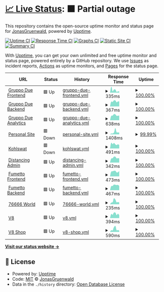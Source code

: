 # [📈 Live Status](https://uptime.jonasg.me): <!--live status--> **🟧 Partial outage**

This repository contains the open-source uptime monitor and status page for [JonasGruenwald](jonasg.me), powered by [Upptime](https://github.com/upptime/upptime).

[![Uptime CI](https://github.com/JonasGruenwald/uptime-monitor/workflows/Uptime%20CI/badge.svg)](https://github.com/JonasGruenwald/uptime-monitor/actions?query=workflow%3A%22Uptime+CI%22)
[![Response Time CI](https://github.com/JonasGruenwald/uptime-monitor/workflows/Response%20Time%20CI/badge.svg)](https://github.com/JonasGruenwald/uptime-monitor/actions?query=workflow%3A%22Response+Time+CI%22)
[![Graphs CI](https://github.com/JonasGruenwald/uptime-monitor/workflows/Graphs%20CI/badge.svg)](https://github.com/JonasGruenwald/uptime-monitor/actions?query=workflow%3A%22Graphs+CI%22)
[![Static Site CI](https://github.com/JonasGruenwald/uptime-monitor/workflows/Static%20Site%20CI/badge.svg)](https://github.com/JonasGruenwald/uptime-monitor/actions?query=workflow%3A%22Static+Site+CI%22)
[![Summary CI](https://github.com/JonasGruenwald/uptime-monitor/workflows/Summary%20CI/badge.svg)](https://github.com/JonasGruenwald/uptime-monitor/actions?query=workflow%3A%22Summary+CI%22)

With [Upptime](https://upptime.js.org), you can get your own unlimited and free uptime monitor and status page, powered entirely by a GitHub repository. We use [Issues](https://github.com/JonasGruenwald/uptime-monitor/issues) as incident reports, [Actions](https://github.com/JonasGruenwald/uptime-monitor/actions) as uptime monitors, and [Pages](https://uptime.jonasg.me) for the status page.

<!--start: status pages-->
<!-- This summary is generated by Upptime (https://github.com/upptime/upptime) -->
<!-- Do not edit this manually, your changes will be overwritten -->
<!-- prettier-ignore -->
| URL | Status | History | Response Time | Uptime |
| --- | ------ | ------- | ------------- | ------ |
| <img alt="" src="https://favicons.githubusercontent.com/gruppo-due.com" height="13"> [Gruppo Due Frontend](https://gruppo-due.com/) | 🟩 Up | [gruppo-due-frontend.yml](https://github.com/JonasGruenwald/uptime-monitor/commits/HEAD/history/gruppo-due-frontend.yml) | <details><summary><img alt="Response time graph" src="./graphs/gruppo-due-frontend/response-time-week.png" height="20"> 335ms</summary><br><a href="https://uptime.jonasg.me/history/gruppo-due-frontend"><img alt="Response time 299" src="https://img.shields.io/endpoint?url=https%3A%2F%2Fraw.githubusercontent.com%2FJonasGruenwald%2Fuptime-monitor%2FHEAD%2Fapi%2Fgruppo-due-frontend%2Fresponse-time.json"></a><br><a href="https://uptime.jonasg.me/history/gruppo-due-frontend"><img alt="24-hour response time 177" src="https://img.shields.io/endpoint?url=https%3A%2F%2Fraw.githubusercontent.com%2FJonasGruenwald%2Fuptime-monitor%2FHEAD%2Fapi%2Fgruppo-due-frontend%2Fresponse-time-day.json"></a><br><a href="https://uptime.jonasg.me/history/gruppo-due-frontend"><img alt="7-day response time 335" src="https://img.shields.io/endpoint?url=https%3A%2F%2Fraw.githubusercontent.com%2FJonasGruenwald%2Fuptime-monitor%2FHEAD%2Fapi%2Fgruppo-due-frontend%2Fresponse-time-week.json"></a><br><a href="https://uptime.jonasg.me/history/gruppo-due-frontend"><img alt="30-day response time 299" src="https://img.shields.io/endpoint?url=https%3A%2F%2Fraw.githubusercontent.com%2FJonasGruenwald%2Fuptime-monitor%2FHEAD%2Fapi%2Fgruppo-due-frontend%2Fresponse-time-month.json"></a><br><a href="https://uptime.jonasg.me/history/gruppo-due-frontend"><img alt="1-year response time 299" src="https://img.shields.io/endpoint?url=https%3A%2F%2Fraw.githubusercontent.com%2FJonasGruenwald%2Fuptime-monitor%2FHEAD%2Fapi%2Fgruppo-due-frontend%2Fresponse-time-year.json"></a></details> | <details><summary><a href="https://uptime.jonasg.me/history/gruppo-due-frontend">100.00%</a></summary><a href="https://uptime.jonasg.me/history/gruppo-due-frontend"><img alt="All-time uptime 100.00%" src="https://img.shields.io/endpoint?url=https%3A%2F%2Fraw.githubusercontent.com%2FJonasGruenwald%2Fuptime-monitor%2FHEAD%2Fapi%2Fgruppo-due-frontend%2Fuptime.json"></a><br><a href="https://uptime.jonasg.me/history/gruppo-due-frontend"><img alt="24-hour uptime 100.00%" src="https://img.shields.io/endpoint?url=https%3A%2F%2Fraw.githubusercontent.com%2FJonasGruenwald%2Fuptime-monitor%2FHEAD%2Fapi%2Fgruppo-due-frontend%2Fuptime-day.json"></a><br><a href="https://uptime.jonasg.me/history/gruppo-due-frontend"><img alt="7-day uptime 100.00%" src="https://img.shields.io/endpoint?url=https%3A%2F%2Fraw.githubusercontent.com%2FJonasGruenwald%2Fuptime-monitor%2FHEAD%2Fapi%2Fgruppo-due-frontend%2Fuptime-week.json"></a><br><a href="https://uptime.jonasg.me/history/gruppo-due-frontend"><img alt="30-day uptime 100.00%" src="https://img.shields.io/endpoint?url=https%3A%2F%2Fraw.githubusercontent.com%2FJonasGruenwald%2Fuptime-monitor%2FHEAD%2Fapi%2Fgruppo-due-frontend%2Fuptime-month.json"></a><br><a href="https://uptime.jonasg.me/history/gruppo-due-frontend"><img alt="1-year uptime 100.00%" src="https://img.shields.io/endpoint?url=https%3A%2F%2Fraw.githubusercontent.com%2FJonasGruenwald%2Fuptime-monitor%2FHEAD%2Fapi%2Fgruppo-due-frontend%2Fuptime-year.json"></a></details>
| <img alt="" src="https://favicons.githubusercontent.com/flouz.mgmt.gruppo-due.com" height="13"> [Gruppo Due Backend](https://flouz.mgmt.gruppo-due.com/) | 🟩 Up | [gruppo-due-backend.yml](https://github.com/JonasGruenwald/uptime-monitor/commits/HEAD/history/gruppo-due-backend.yml) | <details><summary><img alt="Response time graph" src="./graphs/gruppo-due-backend/response-time-week.png" height="20"> 367ms</summary><br><a href="https://uptime.jonasg.me/history/gruppo-due-backend"><img alt="Response time 379" src="https://img.shields.io/endpoint?url=https%3A%2F%2Fraw.githubusercontent.com%2FJonasGruenwald%2Fuptime-monitor%2FHEAD%2Fapi%2Fgruppo-due-backend%2Fresponse-time.json"></a><br><a href="https://uptime.jonasg.me/history/gruppo-due-backend"><img alt="24-hour response time 364" src="https://img.shields.io/endpoint?url=https%3A%2F%2Fraw.githubusercontent.com%2FJonasGruenwald%2Fuptime-monitor%2FHEAD%2Fapi%2Fgruppo-due-backend%2Fresponse-time-day.json"></a><br><a href="https://uptime.jonasg.me/history/gruppo-due-backend"><img alt="7-day response time 367" src="https://img.shields.io/endpoint?url=https%3A%2F%2Fraw.githubusercontent.com%2FJonasGruenwald%2Fuptime-monitor%2FHEAD%2Fapi%2Fgruppo-due-backend%2Fresponse-time-week.json"></a><br><a href="https://uptime.jonasg.me/history/gruppo-due-backend"><img alt="30-day response time 379" src="https://img.shields.io/endpoint?url=https%3A%2F%2Fraw.githubusercontent.com%2FJonasGruenwald%2Fuptime-monitor%2FHEAD%2Fapi%2Fgruppo-due-backend%2Fresponse-time-month.json"></a><br><a href="https://uptime.jonasg.me/history/gruppo-due-backend"><img alt="1-year response time 379" src="https://img.shields.io/endpoint?url=https%3A%2F%2Fraw.githubusercontent.com%2FJonasGruenwald%2Fuptime-monitor%2FHEAD%2Fapi%2Fgruppo-due-backend%2Fresponse-time-year.json"></a></details> | <details><summary><a href="https://uptime.jonasg.me/history/gruppo-due-backend">100.00%</a></summary><a href="https://uptime.jonasg.me/history/gruppo-due-backend"><img alt="All-time uptime 100.00%" src="https://img.shields.io/endpoint?url=https%3A%2F%2Fraw.githubusercontent.com%2FJonasGruenwald%2Fuptime-monitor%2FHEAD%2Fapi%2Fgruppo-due-backend%2Fuptime.json"></a><br><a href="https://uptime.jonasg.me/history/gruppo-due-backend"><img alt="24-hour uptime 100.00%" src="https://img.shields.io/endpoint?url=https%3A%2F%2Fraw.githubusercontent.com%2FJonasGruenwald%2Fuptime-monitor%2FHEAD%2Fapi%2Fgruppo-due-backend%2Fuptime-day.json"></a><br><a href="https://uptime.jonasg.me/history/gruppo-due-backend"><img alt="7-day uptime 100.00%" src="https://img.shields.io/endpoint?url=https%3A%2F%2Fraw.githubusercontent.com%2FJonasGruenwald%2Fuptime-monitor%2FHEAD%2Fapi%2Fgruppo-due-backend%2Fuptime-week.json"></a><br><a href="https://uptime.jonasg.me/history/gruppo-due-backend"><img alt="30-day uptime 100.00%" src="https://img.shields.io/endpoint?url=https%3A%2F%2Fraw.githubusercontent.com%2FJonasGruenwald%2Fuptime-monitor%2FHEAD%2Fapi%2Fgruppo-due-backend%2Fuptime-month.json"></a><br><a href="https://uptime.jonasg.me/history/gruppo-due-backend"><img alt="1-year uptime 100.00%" src="https://img.shields.io/endpoint?url=https%3A%2F%2Fraw.githubusercontent.com%2FJonasGruenwald%2Fuptime-monitor%2FHEAD%2Fapi%2Fgruppo-due-backend%2Fuptime-year.json"></a></details>
| <img alt="" src="https://favicons.githubusercontent.com/analytics.mgmt.gruppo-due.com" height="13"> [Gruppo Due Analytics](https://analytics.mgmt.gruppo-due.com/) | 🟩 Up | [gruppo-due-analytics.yml](https://github.com/JonasGruenwald/uptime-monitor/commits/HEAD/history/gruppo-due-analytics.yml) | <details><summary><img alt="Response time graph" src="./graphs/gruppo-due-analytics/response-time-week.png" height="20"> 638ms</summary><br><a href="https://uptime.jonasg.me/history/gruppo-due-analytics"><img alt="Response time 671" src="https://img.shields.io/endpoint?url=https%3A%2F%2Fraw.githubusercontent.com%2FJonasGruenwald%2Fuptime-monitor%2FHEAD%2Fapi%2Fgruppo-due-analytics%2Fresponse-time.json"></a><br><a href="https://uptime.jonasg.me/history/gruppo-due-analytics"><img alt="24-hour response time 603" src="https://img.shields.io/endpoint?url=https%3A%2F%2Fraw.githubusercontent.com%2FJonasGruenwald%2Fuptime-monitor%2FHEAD%2Fapi%2Fgruppo-due-analytics%2Fresponse-time-day.json"></a><br><a href="https://uptime.jonasg.me/history/gruppo-due-analytics"><img alt="7-day response time 638" src="https://img.shields.io/endpoint?url=https%3A%2F%2Fraw.githubusercontent.com%2FJonasGruenwald%2Fuptime-monitor%2FHEAD%2Fapi%2Fgruppo-due-analytics%2Fresponse-time-week.json"></a><br><a href="https://uptime.jonasg.me/history/gruppo-due-analytics"><img alt="30-day response time 671" src="https://img.shields.io/endpoint?url=https%3A%2F%2Fraw.githubusercontent.com%2FJonasGruenwald%2Fuptime-monitor%2FHEAD%2Fapi%2Fgruppo-due-analytics%2Fresponse-time-month.json"></a><br><a href="https://uptime.jonasg.me/history/gruppo-due-analytics"><img alt="1-year response time 671" src="https://img.shields.io/endpoint?url=https%3A%2F%2Fraw.githubusercontent.com%2FJonasGruenwald%2Fuptime-monitor%2FHEAD%2Fapi%2Fgruppo-due-analytics%2Fresponse-time-year.json"></a></details> | <details><summary><a href="https://uptime.jonasg.me/history/gruppo-due-analytics">100.00%</a></summary><a href="https://uptime.jonasg.me/history/gruppo-due-analytics"><img alt="All-time uptime 100.00%" src="https://img.shields.io/endpoint?url=https%3A%2F%2Fraw.githubusercontent.com%2FJonasGruenwald%2Fuptime-monitor%2FHEAD%2Fapi%2Fgruppo-due-analytics%2Fuptime.json"></a><br><a href="https://uptime.jonasg.me/history/gruppo-due-analytics"><img alt="24-hour uptime 100.00%" src="https://img.shields.io/endpoint?url=https%3A%2F%2Fraw.githubusercontent.com%2FJonasGruenwald%2Fuptime-monitor%2FHEAD%2Fapi%2Fgruppo-due-analytics%2Fuptime-day.json"></a><br><a href="https://uptime.jonasg.me/history/gruppo-due-analytics"><img alt="7-day uptime 100.00%" src="https://img.shields.io/endpoint?url=https%3A%2F%2Fraw.githubusercontent.com%2FJonasGruenwald%2Fuptime-monitor%2FHEAD%2Fapi%2Fgruppo-due-analytics%2Fuptime-week.json"></a><br><a href="https://uptime.jonasg.me/history/gruppo-due-analytics"><img alt="30-day uptime 100.00%" src="https://img.shields.io/endpoint?url=https%3A%2F%2Fraw.githubusercontent.com%2FJonasGruenwald%2Fuptime-monitor%2FHEAD%2Fapi%2Fgruppo-due-analytics%2Fuptime-month.json"></a><br><a href="https://uptime.jonasg.me/history/gruppo-due-analytics"><img alt="1-year uptime 100.00%" src="https://img.shields.io/endpoint?url=https%3A%2F%2Fraw.githubusercontent.com%2FJonasGruenwald%2Fuptime-monitor%2FHEAD%2Fapi%2Fgruppo-due-analytics%2Fuptime-year.json"></a></details>
| <img alt="" src="https://favicons.githubusercontent.com/jonasg.me" height="13"> [Personal Site](https://jonasg.me/) | 🟥 Down | [personal-site.yml](https://github.com/JonasGruenwald/uptime-monitor/commits/HEAD/history/personal-site.yml) | <details><summary><img alt="Response time graph" src="./graphs/personal-site/response-time-week.png" height="20"> 1408ms</summary><br><a href="https://uptime.jonasg.me/history/personal-site"><img alt="Response time 1120" src="https://img.shields.io/endpoint?url=https%3A%2F%2Fraw.githubusercontent.com%2FJonasGruenwald%2Fuptime-monitor%2FHEAD%2Fapi%2Fpersonal-site%2Fresponse-time.json"></a><br><a href="https://uptime.jonasg.me/history/personal-site"><img alt="24-hour response time 1137" src="https://img.shields.io/endpoint?url=https%3A%2F%2Fraw.githubusercontent.com%2FJonasGruenwald%2Fuptime-monitor%2FHEAD%2Fapi%2Fpersonal-site%2Fresponse-time-day.json"></a><br><a href="https://uptime.jonasg.me/history/personal-site"><img alt="7-day response time 1408" src="https://img.shields.io/endpoint?url=https%3A%2F%2Fraw.githubusercontent.com%2FJonasGruenwald%2Fuptime-monitor%2FHEAD%2Fapi%2Fpersonal-site%2Fresponse-time-week.json"></a><br><a href="https://uptime.jonasg.me/history/personal-site"><img alt="30-day response time 1120" src="https://img.shields.io/endpoint?url=https%3A%2F%2Fraw.githubusercontent.com%2FJonasGruenwald%2Fuptime-monitor%2FHEAD%2Fapi%2Fpersonal-site%2Fresponse-time-month.json"></a><br><a href="https://uptime.jonasg.me/history/personal-site"><img alt="1-year response time 1120" src="https://img.shields.io/endpoint?url=https%3A%2F%2Fraw.githubusercontent.com%2FJonasGruenwald%2Fuptime-monitor%2FHEAD%2Fapi%2Fpersonal-site%2Fresponse-time-year.json"></a></details> | <details><summary><a href="https://uptime.jonasg.me/history/personal-site">99.99%</a></summary><a href="https://uptime.jonasg.me/history/personal-site"><img alt="All-time uptime 99.99%" src="https://img.shields.io/endpoint?url=https%3A%2F%2Fraw.githubusercontent.com%2FJonasGruenwald%2Fuptime-monitor%2FHEAD%2Fapi%2Fpersonal-site%2Fuptime.json"></a><br><a href="https://uptime.jonasg.me/history/personal-site"><img alt="24-hour uptime 99.94%" src="https://img.shields.io/endpoint?url=https%3A%2F%2Fraw.githubusercontent.com%2FJonasGruenwald%2Fuptime-monitor%2FHEAD%2Fapi%2Fpersonal-site%2Fuptime-day.json"></a><br><a href="https://uptime.jonasg.me/history/personal-site"><img alt="7-day uptime 99.99%" src="https://img.shields.io/endpoint?url=https%3A%2F%2Fraw.githubusercontent.com%2FJonasGruenwald%2Fuptime-monitor%2FHEAD%2Fapi%2Fpersonal-site%2Fuptime-week.json"></a><br><a href="https://uptime.jonasg.me/history/personal-site"><img alt="30-day uptime 99.99%" src="https://img.shields.io/endpoint?url=https%3A%2F%2Fraw.githubusercontent.com%2FJonasGruenwald%2Fuptime-monitor%2FHEAD%2Fapi%2Fpersonal-site%2Fuptime-month.json"></a><br><a href="https://uptime.jonasg.me/history/personal-site"><img alt="1-year uptime 99.99%" src="https://img.shields.io/endpoint?url=https%3A%2F%2Fraw.githubusercontent.com%2FJonasGruenwald%2Fuptime-monitor%2FHEAD%2Fapi%2Fpersonal-site%2Fuptime-year.json"></a></details>
| <img alt="" src="https://favicons.githubusercontent.com/kohlswat.studio" height="13"> [Kohlswat](https://kohlswat.studio/) | 🟥 Down | [kohlswat.yml](https://github.com/JonasGruenwald/uptime-monitor/commits/HEAD/history/kohlswat.yml) | <details><summary><img alt="Response time graph" src="./graphs/kohlswat/response-time-week.png" height="20"> 491ms</summary><br><a href="https://uptime.jonasg.me/history/kohlswat"><img alt="Response time 584" src="https://img.shields.io/endpoint?url=https%3A%2F%2Fraw.githubusercontent.com%2FJonasGruenwald%2Fuptime-monitor%2FHEAD%2Fapi%2Fkohlswat%2Fresponse-time.json"></a><br><a href="https://uptime.jonasg.me/history/kohlswat"><img alt="24-hour response time 390" src="https://img.shields.io/endpoint?url=https%3A%2F%2Fraw.githubusercontent.com%2FJonasGruenwald%2Fuptime-monitor%2FHEAD%2Fapi%2Fkohlswat%2Fresponse-time-day.json"></a><br><a href="https://uptime.jonasg.me/history/kohlswat"><img alt="7-day response time 491" src="https://img.shields.io/endpoint?url=https%3A%2F%2Fraw.githubusercontent.com%2FJonasGruenwald%2Fuptime-monitor%2FHEAD%2Fapi%2Fkohlswat%2Fresponse-time-week.json"></a><br><a href="https://uptime.jonasg.me/history/kohlswat"><img alt="30-day response time 584" src="https://img.shields.io/endpoint?url=https%3A%2F%2Fraw.githubusercontent.com%2FJonasGruenwald%2Fuptime-monitor%2FHEAD%2Fapi%2Fkohlswat%2Fresponse-time-month.json"></a><br><a href="https://uptime.jonasg.me/history/kohlswat"><img alt="1-year response time 584" src="https://img.shields.io/endpoint?url=https%3A%2F%2Fraw.githubusercontent.com%2FJonasGruenwald%2Fuptime-monitor%2FHEAD%2Fapi%2Fkohlswat%2Fresponse-time-year.json"></a></details> | <details><summary><a href="https://uptime.jonasg.me/history/kohlswat">100.00%</a></summary><a href="https://uptime.jonasg.me/history/kohlswat"><img alt="All-time uptime 100.00%" src="https://img.shields.io/endpoint?url=https%3A%2F%2Fraw.githubusercontent.com%2FJonasGruenwald%2Fuptime-monitor%2FHEAD%2Fapi%2Fkohlswat%2Fuptime.json"></a><br><a href="https://uptime.jonasg.me/history/kohlswat"><img alt="24-hour uptime 99.99%" src="https://img.shields.io/endpoint?url=https%3A%2F%2Fraw.githubusercontent.com%2FJonasGruenwald%2Fuptime-monitor%2FHEAD%2Fapi%2Fkohlswat%2Fuptime-day.json"></a><br><a href="https://uptime.jonasg.me/history/kohlswat"><img alt="7-day uptime 100.00%" src="https://img.shields.io/endpoint?url=https%3A%2F%2Fraw.githubusercontent.com%2FJonasGruenwald%2Fuptime-monitor%2FHEAD%2Fapi%2Fkohlswat%2Fuptime-week.json"></a><br><a href="https://uptime.jonasg.me/history/kohlswat"><img alt="30-day uptime 100.00%" src="https://img.shields.io/endpoint?url=https%3A%2F%2Fraw.githubusercontent.com%2FJonasGruenwald%2Fuptime-monitor%2FHEAD%2Fapi%2Fkohlswat%2Fuptime-month.json"></a><br><a href="https://uptime.jonasg.me/history/kohlswat"><img alt="1-year uptime 100.00%" src="https://img.shields.io/endpoint?url=https%3A%2F%2Fraw.githubusercontent.com%2FJonasGruenwald%2Fuptime-monitor%2FHEAD%2Fapi%2Fkohlswat%2Fuptime-year.json"></a></details>
| <img alt="" src="https://favicons.githubusercontent.com/admin.distancing.space" height="13"> [Distancing Admin](https://admin.distancing.space) | 🟩 Up | [distancing-admin.yml](https://github.com/JonasGruenwald/uptime-monitor/commits/HEAD/history/distancing-admin.yml) | <details><summary><img alt="Response time graph" src="./graphs/distancing-admin/response-time-week.png" height="20"> 342ms</summary><br><a href="https://uptime.jonasg.me/history/distancing-admin"><img alt="Response time 380" src="https://img.shields.io/endpoint?url=https%3A%2F%2Fraw.githubusercontent.com%2FJonasGruenwald%2Fuptime-monitor%2FHEAD%2Fapi%2Fdistancing-admin%2Fresponse-time.json"></a><br><a href="https://uptime.jonasg.me/history/distancing-admin"><img alt="24-hour response time 308" src="https://img.shields.io/endpoint?url=https%3A%2F%2Fraw.githubusercontent.com%2FJonasGruenwald%2Fuptime-monitor%2FHEAD%2Fapi%2Fdistancing-admin%2Fresponse-time-day.json"></a><br><a href="https://uptime.jonasg.me/history/distancing-admin"><img alt="7-day response time 342" src="https://img.shields.io/endpoint?url=https%3A%2F%2Fraw.githubusercontent.com%2FJonasGruenwald%2Fuptime-monitor%2FHEAD%2Fapi%2Fdistancing-admin%2Fresponse-time-week.json"></a><br><a href="https://uptime.jonasg.me/history/distancing-admin"><img alt="30-day response time 380" src="https://img.shields.io/endpoint?url=https%3A%2F%2Fraw.githubusercontent.com%2FJonasGruenwald%2Fuptime-monitor%2FHEAD%2Fapi%2Fdistancing-admin%2Fresponse-time-month.json"></a><br><a href="https://uptime.jonasg.me/history/distancing-admin"><img alt="1-year response time 380" src="https://img.shields.io/endpoint?url=https%3A%2F%2Fraw.githubusercontent.com%2FJonasGruenwald%2Fuptime-monitor%2FHEAD%2Fapi%2Fdistancing-admin%2Fresponse-time-year.json"></a></details> | <details><summary><a href="https://uptime.jonasg.me/history/distancing-admin">100.00%</a></summary><a href="https://uptime.jonasg.me/history/distancing-admin"><img alt="All-time uptime 100.00%" src="https://img.shields.io/endpoint?url=https%3A%2F%2Fraw.githubusercontent.com%2FJonasGruenwald%2Fuptime-monitor%2FHEAD%2Fapi%2Fdistancing-admin%2Fuptime.json"></a><br><a href="https://uptime.jonasg.me/history/distancing-admin"><img alt="24-hour uptime 100.00%" src="https://img.shields.io/endpoint?url=https%3A%2F%2Fraw.githubusercontent.com%2FJonasGruenwald%2Fuptime-monitor%2FHEAD%2Fapi%2Fdistancing-admin%2Fuptime-day.json"></a><br><a href="https://uptime.jonasg.me/history/distancing-admin"><img alt="7-day uptime 100.00%" src="https://img.shields.io/endpoint?url=https%3A%2F%2Fraw.githubusercontent.com%2FJonasGruenwald%2Fuptime-monitor%2FHEAD%2Fapi%2Fdistancing-admin%2Fuptime-week.json"></a><br><a href="https://uptime.jonasg.me/history/distancing-admin"><img alt="30-day uptime 100.00%" src="https://img.shields.io/endpoint?url=https%3A%2F%2Fraw.githubusercontent.com%2FJonasGruenwald%2Fuptime-monitor%2FHEAD%2Fapi%2Fdistancing-admin%2Fuptime-month.json"></a><br><a href="https://uptime.jonasg.me/history/distancing-admin"><img alt="1-year uptime 100.00%" src="https://img.shields.io/endpoint?url=https%3A%2F%2Fraw.githubusercontent.com%2FJonasGruenwald%2Fuptime-monitor%2FHEAD%2Fapi%2Fdistancing-admin%2Fuptime-year.json"></a></details>
| <img alt="" src="https://favicons.githubusercontent.com/fumetto.ch" height="13"> [Fumetto Frontend](https://fumetto.ch/) | 🟩 Up | [fumetto-frontend.yml](https://github.com/JonasGruenwald/uptime-monitor/commits/HEAD/history/fumetto-frontend.yml) | <details><summary><img alt="Response time graph" src="./graphs/fumetto-frontend/response-time-week.png" height="20"> 473ms</summary><br><a href="https://uptime.jonasg.me/history/fumetto-frontend"><img alt="Response time 477" src="https://img.shields.io/endpoint?url=https%3A%2F%2Fraw.githubusercontent.com%2FJonasGruenwald%2Fuptime-monitor%2FHEAD%2Fapi%2Ffumetto-frontend%2Fresponse-time.json"></a><br><a href="https://uptime.jonasg.me/history/fumetto-frontend"><img alt="24-hour response time 508" src="https://img.shields.io/endpoint?url=https%3A%2F%2Fraw.githubusercontent.com%2FJonasGruenwald%2Fuptime-monitor%2FHEAD%2Fapi%2Ffumetto-frontend%2Fresponse-time-day.json"></a><br><a href="https://uptime.jonasg.me/history/fumetto-frontend"><img alt="7-day response time 473" src="https://img.shields.io/endpoint?url=https%3A%2F%2Fraw.githubusercontent.com%2FJonasGruenwald%2Fuptime-monitor%2FHEAD%2Fapi%2Ffumetto-frontend%2Fresponse-time-week.json"></a><br><a href="https://uptime.jonasg.me/history/fumetto-frontend"><img alt="30-day response time 477" src="https://img.shields.io/endpoint?url=https%3A%2F%2Fraw.githubusercontent.com%2FJonasGruenwald%2Fuptime-monitor%2FHEAD%2Fapi%2Ffumetto-frontend%2Fresponse-time-month.json"></a><br><a href="https://uptime.jonasg.me/history/fumetto-frontend"><img alt="1-year response time 477" src="https://img.shields.io/endpoint?url=https%3A%2F%2Fraw.githubusercontent.com%2FJonasGruenwald%2Fuptime-monitor%2FHEAD%2Fapi%2Ffumetto-frontend%2Fresponse-time-year.json"></a></details> | <details><summary><a href="https://uptime.jonasg.me/history/fumetto-frontend">100.00%</a></summary><a href="https://uptime.jonasg.me/history/fumetto-frontend"><img alt="All-time uptime 100.00%" src="https://img.shields.io/endpoint?url=https%3A%2F%2Fraw.githubusercontent.com%2FJonasGruenwald%2Fuptime-monitor%2FHEAD%2Fapi%2Ffumetto-frontend%2Fuptime.json"></a><br><a href="https://uptime.jonasg.me/history/fumetto-frontend"><img alt="24-hour uptime 100.00%" src="https://img.shields.io/endpoint?url=https%3A%2F%2Fraw.githubusercontent.com%2FJonasGruenwald%2Fuptime-monitor%2FHEAD%2Fapi%2Ffumetto-frontend%2Fuptime-day.json"></a><br><a href="https://uptime.jonasg.me/history/fumetto-frontend"><img alt="7-day uptime 100.00%" src="https://img.shields.io/endpoint?url=https%3A%2F%2Fraw.githubusercontent.com%2FJonasGruenwald%2Fuptime-monitor%2FHEAD%2Fapi%2Ffumetto-frontend%2Fuptime-week.json"></a><br><a href="https://uptime.jonasg.me/history/fumetto-frontend"><img alt="30-day uptime 100.00%" src="https://img.shields.io/endpoint?url=https%3A%2F%2Fraw.githubusercontent.com%2FJonasGruenwald%2Fuptime-monitor%2FHEAD%2Fapi%2Ffumetto-frontend%2Fuptime-month.json"></a><br><a href="https://uptime.jonasg.me/history/fumetto-frontend"><img alt="1-year uptime 100.00%" src="https://img.shields.io/endpoint?url=https%3A%2F%2Fraw.githubusercontent.com%2FJonasGruenwald%2Fuptime-monitor%2FHEAD%2Fapi%2Ffumetto-frontend%2Fuptime-year.json"></a></details>
| <img alt="" src="https://favicons.githubusercontent.com/admin.fumetto.ch" height="13"> [Fumetto Backend](https://admin.fumetto.ch/admin) | 🟩 Up | [fumetto-backend.yml](https://github.com/JonasGruenwald/uptime-monitor/commits/HEAD/history/fumetto-backend.yml) | <details><summary><img alt="Response time graph" src="./graphs/fumetto-backend/response-time-week.png" height="20"> 467ms</summary><br><a href="https://uptime.jonasg.me/history/fumetto-backend"><img alt="Response time 488" src="https://img.shields.io/endpoint?url=https%3A%2F%2Fraw.githubusercontent.com%2FJonasGruenwald%2Fuptime-monitor%2FHEAD%2Fapi%2Ffumetto-backend%2Fresponse-time.json"></a><br><a href="https://uptime.jonasg.me/history/fumetto-backend"><img alt="24-hour response time 408" src="https://img.shields.io/endpoint?url=https%3A%2F%2Fraw.githubusercontent.com%2FJonasGruenwald%2Fuptime-monitor%2FHEAD%2Fapi%2Ffumetto-backend%2Fresponse-time-day.json"></a><br><a href="https://uptime.jonasg.me/history/fumetto-backend"><img alt="7-day response time 467" src="https://img.shields.io/endpoint?url=https%3A%2F%2Fraw.githubusercontent.com%2FJonasGruenwald%2Fuptime-monitor%2FHEAD%2Fapi%2Ffumetto-backend%2Fresponse-time-week.json"></a><br><a href="https://uptime.jonasg.me/history/fumetto-backend"><img alt="30-day response time 488" src="https://img.shields.io/endpoint?url=https%3A%2F%2Fraw.githubusercontent.com%2FJonasGruenwald%2Fuptime-monitor%2FHEAD%2Fapi%2Ffumetto-backend%2Fresponse-time-month.json"></a><br><a href="https://uptime.jonasg.me/history/fumetto-backend"><img alt="1-year response time 488" src="https://img.shields.io/endpoint?url=https%3A%2F%2Fraw.githubusercontent.com%2FJonasGruenwald%2Fuptime-monitor%2FHEAD%2Fapi%2Ffumetto-backend%2Fresponse-time-year.json"></a></details> | <details><summary><a href="https://uptime.jonasg.me/history/fumetto-backend">100.00%</a></summary><a href="https://uptime.jonasg.me/history/fumetto-backend"><img alt="All-time uptime 100.00%" src="https://img.shields.io/endpoint?url=https%3A%2F%2Fraw.githubusercontent.com%2FJonasGruenwald%2Fuptime-monitor%2FHEAD%2Fapi%2Ffumetto-backend%2Fuptime.json"></a><br><a href="https://uptime.jonasg.me/history/fumetto-backend"><img alt="24-hour uptime 100.00%" src="https://img.shields.io/endpoint?url=https%3A%2F%2Fraw.githubusercontent.com%2FJonasGruenwald%2Fuptime-monitor%2FHEAD%2Fapi%2Ffumetto-backend%2Fuptime-day.json"></a><br><a href="https://uptime.jonasg.me/history/fumetto-backend"><img alt="7-day uptime 100.00%" src="https://img.shields.io/endpoint?url=https%3A%2F%2Fraw.githubusercontent.com%2FJonasGruenwald%2Fuptime-monitor%2FHEAD%2Fapi%2Ffumetto-backend%2Fuptime-week.json"></a><br><a href="https://uptime.jonasg.me/history/fumetto-backend"><img alt="30-day uptime 100.00%" src="https://img.shields.io/endpoint?url=https%3A%2F%2Fraw.githubusercontent.com%2FJonasGruenwald%2Fuptime-monitor%2FHEAD%2Fapi%2Ffumetto-backend%2Fuptime-month.json"></a><br><a href="https://uptime.jonasg.me/history/fumetto-backend"><img alt="1-year uptime 100.00%" src="https://img.shields.io/endpoint?url=https%3A%2F%2Fraw.githubusercontent.com%2FJonasGruenwald%2Fuptime-monitor%2FHEAD%2Fapi%2Ffumetto-backend%2Fuptime-year.json"></a></details>
| <img alt="" src="https://favicons.githubusercontent.com/76666.world" height="13"> [76666 World](https://76666.world/) | 🟩 Up | [76666-world.yml](https://github.com/JonasGruenwald/uptime-monitor/commits/HEAD/history/76666-world.yml) | <details><summary><img alt="Response time graph" src="./graphs/76666-world/response-time-week.png" height="20"> 235ms</summary><br><a href="https://uptime.jonasg.me/history/76666-world"><img alt="Response time 307" src="https://img.shields.io/endpoint?url=https%3A%2F%2Fraw.githubusercontent.com%2FJonasGruenwald%2Fuptime-monitor%2FHEAD%2Fapi%2F76666-world%2Fresponse-time.json"></a><br><a href="https://uptime.jonasg.me/history/76666-world"><img alt="24-hour response time 147" src="https://img.shields.io/endpoint?url=https%3A%2F%2Fraw.githubusercontent.com%2FJonasGruenwald%2Fuptime-monitor%2FHEAD%2Fapi%2F76666-world%2Fresponse-time-day.json"></a><br><a href="https://uptime.jonasg.me/history/76666-world"><img alt="7-day response time 235" src="https://img.shields.io/endpoint?url=https%3A%2F%2Fraw.githubusercontent.com%2FJonasGruenwald%2Fuptime-monitor%2FHEAD%2Fapi%2F76666-world%2Fresponse-time-week.json"></a><br><a href="https://uptime.jonasg.me/history/76666-world"><img alt="30-day response time 307" src="https://img.shields.io/endpoint?url=https%3A%2F%2Fraw.githubusercontent.com%2FJonasGruenwald%2Fuptime-monitor%2FHEAD%2Fapi%2F76666-world%2Fresponse-time-month.json"></a><br><a href="https://uptime.jonasg.me/history/76666-world"><img alt="1-year response time 307" src="https://img.shields.io/endpoint?url=https%3A%2F%2Fraw.githubusercontent.com%2FJonasGruenwald%2Fuptime-monitor%2FHEAD%2Fapi%2F76666-world%2Fresponse-time-year.json"></a></details> | <details><summary><a href="https://uptime.jonasg.me/history/76666-world">100.00%</a></summary><a href="https://uptime.jonasg.me/history/76666-world"><img alt="All-time uptime 100.00%" src="https://img.shields.io/endpoint?url=https%3A%2F%2Fraw.githubusercontent.com%2FJonasGruenwald%2Fuptime-monitor%2FHEAD%2Fapi%2F76666-world%2Fuptime.json"></a><br><a href="https://uptime.jonasg.me/history/76666-world"><img alt="24-hour uptime 100.00%" src="https://img.shields.io/endpoint?url=https%3A%2F%2Fraw.githubusercontent.com%2FJonasGruenwald%2Fuptime-monitor%2FHEAD%2Fapi%2F76666-world%2Fuptime-day.json"></a><br><a href="https://uptime.jonasg.me/history/76666-world"><img alt="7-day uptime 100.00%" src="https://img.shields.io/endpoint?url=https%3A%2F%2Fraw.githubusercontent.com%2FJonasGruenwald%2Fuptime-monitor%2FHEAD%2Fapi%2F76666-world%2Fuptime-week.json"></a><br><a href="https://uptime.jonasg.me/history/76666-world"><img alt="30-day uptime 100.00%" src="https://img.shields.io/endpoint?url=https%3A%2F%2Fraw.githubusercontent.com%2FJonasGruenwald%2Fuptime-monitor%2FHEAD%2Fapi%2F76666-world%2Fuptime-month.json"></a><br><a href="https://uptime.jonasg.me/history/76666-world"><img alt="1-year uptime 100.00%" src="https://img.shields.io/endpoint?url=https%3A%2F%2Fraw.githubusercontent.com%2FJonasGruenwald%2Fuptime-monitor%2FHEAD%2Fapi%2F76666-world%2Fuptime-year.json"></a></details>
| <img alt="" src="https://favicons.githubusercontent.com/viktoria8.de" height="13"> [V8](http://viktoria8.de/) | 🟩 Up | [v8.yml](https://github.com/JonasGruenwald/uptime-monitor/commits/HEAD/history/v8.yml) | <details><summary><img alt="Response time graph" src="./graphs/v8/response-time-week.png" height="20"> 394ms</summary><br><a href="https://uptime.jonasg.me/history/v8"><img alt="Response time 417" src="https://img.shields.io/endpoint?url=https%3A%2F%2Fraw.githubusercontent.com%2FJonasGruenwald%2Fuptime-monitor%2FHEAD%2Fapi%2Fv8%2Fresponse-time.json"></a><br><a href="https://uptime.jonasg.me/history/v8"><img alt="24-hour response time 283" src="https://img.shields.io/endpoint?url=https%3A%2F%2Fraw.githubusercontent.com%2FJonasGruenwald%2Fuptime-monitor%2FHEAD%2Fapi%2Fv8%2Fresponse-time-day.json"></a><br><a href="https://uptime.jonasg.me/history/v8"><img alt="7-day response time 394" src="https://img.shields.io/endpoint?url=https%3A%2F%2Fraw.githubusercontent.com%2FJonasGruenwald%2Fuptime-monitor%2FHEAD%2Fapi%2Fv8%2Fresponse-time-week.json"></a><br><a href="https://uptime.jonasg.me/history/v8"><img alt="30-day response time 417" src="https://img.shields.io/endpoint?url=https%3A%2F%2Fraw.githubusercontent.com%2FJonasGruenwald%2Fuptime-monitor%2FHEAD%2Fapi%2Fv8%2Fresponse-time-month.json"></a><br><a href="https://uptime.jonasg.me/history/v8"><img alt="1-year response time 417" src="https://img.shields.io/endpoint?url=https%3A%2F%2Fraw.githubusercontent.com%2FJonasGruenwald%2Fuptime-monitor%2FHEAD%2Fapi%2Fv8%2Fresponse-time-year.json"></a></details> | <details><summary><a href="https://uptime.jonasg.me/history/v8">100.00%</a></summary><a href="https://uptime.jonasg.me/history/v8"><img alt="All-time uptime 100.00%" src="https://img.shields.io/endpoint?url=https%3A%2F%2Fraw.githubusercontent.com%2FJonasGruenwald%2Fuptime-monitor%2FHEAD%2Fapi%2Fv8%2Fuptime.json"></a><br><a href="https://uptime.jonasg.me/history/v8"><img alt="24-hour uptime 100.00%" src="https://img.shields.io/endpoint?url=https%3A%2F%2Fraw.githubusercontent.com%2FJonasGruenwald%2Fuptime-monitor%2FHEAD%2Fapi%2Fv8%2Fuptime-day.json"></a><br><a href="https://uptime.jonasg.me/history/v8"><img alt="7-day uptime 100.00%" src="https://img.shields.io/endpoint?url=https%3A%2F%2Fraw.githubusercontent.com%2FJonasGruenwald%2Fuptime-monitor%2FHEAD%2Fapi%2Fv8%2Fuptime-week.json"></a><br><a href="https://uptime.jonasg.me/history/v8"><img alt="30-day uptime 100.00%" src="https://img.shields.io/endpoint?url=https%3A%2F%2Fraw.githubusercontent.com%2FJonasGruenwald%2Fuptime-monitor%2FHEAD%2Fapi%2Fv8%2Fuptime-month.json"></a><br><a href="https://uptime.jonasg.me/history/v8"><img alt="1-year uptime 100.00%" src="https://img.shields.io/endpoint?url=https%3A%2F%2Fraw.githubusercontent.com%2FJonasGruenwald%2Fuptime-monitor%2FHEAD%2Fapi%2Fv8%2Fuptime-year.json"></a></details>
| <img alt="" src="https://favicons.githubusercontent.com/shop.viktoria8.de" height="13"> [V8 Shop](https://shop.viktoria8.de/) | 🟩 Up | [v8-shop.yml](https://github.com/JonasGruenwald/uptime-monitor/commits/HEAD/history/v8-shop.yml) | <details><summary><img alt="Response time graph" src="./graphs/v8-shop/response-time-week.png" height="20"> 590ms</summary><br><a href="https://uptime.jonasg.me/history/v8-shop"><img alt="Response time 532" src="https://img.shields.io/endpoint?url=https%3A%2F%2Fraw.githubusercontent.com%2FJonasGruenwald%2Fuptime-monitor%2FHEAD%2Fapi%2Fv8-shop%2Fresponse-time.json"></a><br><a href="https://uptime.jonasg.me/history/v8-shop"><img alt="24-hour response time 285" src="https://img.shields.io/endpoint?url=https%3A%2F%2Fraw.githubusercontent.com%2FJonasGruenwald%2Fuptime-monitor%2FHEAD%2Fapi%2Fv8-shop%2Fresponse-time-day.json"></a><br><a href="https://uptime.jonasg.me/history/v8-shop"><img alt="7-day response time 590" src="https://img.shields.io/endpoint?url=https%3A%2F%2Fraw.githubusercontent.com%2FJonasGruenwald%2Fuptime-monitor%2FHEAD%2Fapi%2Fv8-shop%2Fresponse-time-week.json"></a><br><a href="https://uptime.jonasg.me/history/v8-shop"><img alt="30-day response time 532" src="https://img.shields.io/endpoint?url=https%3A%2F%2Fraw.githubusercontent.com%2FJonasGruenwald%2Fuptime-monitor%2FHEAD%2Fapi%2Fv8-shop%2Fresponse-time-month.json"></a><br><a href="https://uptime.jonasg.me/history/v8-shop"><img alt="1-year response time 532" src="https://img.shields.io/endpoint?url=https%3A%2F%2Fraw.githubusercontent.com%2FJonasGruenwald%2Fuptime-monitor%2FHEAD%2Fapi%2Fv8-shop%2Fresponse-time-year.json"></a></details> | <details><summary><a href="https://uptime.jonasg.me/history/v8-shop">100.00%</a></summary><a href="https://uptime.jonasg.me/history/v8-shop"><img alt="All-time uptime 100.00%" src="https://img.shields.io/endpoint?url=https%3A%2F%2Fraw.githubusercontent.com%2FJonasGruenwald%2Fuptime-monitor%2FHEAD%2Fapi%2Fv8-shop%2Fuptime.json"></a><br><a href="https://uptime.jonasg.me/history/v8-shop"><img alt="24-hour uptime 100.00%" src="https://img.shields.io/endpoint?url=https%3A%2F%2Fraw.githubusercontent.com%2FJonasGruenwald%2Fuptime-monitor%2FHEAD%2Fapi%2Fv8-shop%2Fuptime-day.json"></a><br><a href="https://uptime.jonasg.me/history/v8-shop"><img alt="7-day uptime 100.00%" src="https://img.shields.io/endpoint?url=https%3A%2F%2Fraw.githubusercontent.com%2FJonasGruenwald%2Fuptime-monitor%2FHEAD%2Fapi%2Fv8-shop%2Fuptime-week.json"></a><br><a href="https://uptime.jonasg.me/history/v8-shop"><img alt="30-day uptime 100.00%" src="https://img.shields.io/endpoint?url=https%3A%2F%2Fraw.githubusercontent.com%2FJonasGruenwald%2Fuptime-monitor%2FHEAD%2Fapi%2Fv8-shop%2Fuptime-month.json"></a><br><a href="https://uptime.jonasg.me/history/v8-shop"><img alt="1-year uptime 100.00%" src="https://img.shields.io/endpoint?url=https%3A%2F%2Fraw.githubusercontent.com%2FJonasGruenwald%2Fuptime-monitor%2FHEAD%2Fapi%2Fv8-shop%2Fuptime-year.json"></a></details>

<!--end: status pages-->

[**Visit our status website →**](https://uptime.jonasg.me)

## 📄 License

- Powered by: [Upptime](https://github.com/upptime/upptime)
- Code: [MIT](./LICENSE) © [JonasGruenwald](jonasg.me)
- Data in the `./history` directory: [Open Database License](https://opendatacommons.org/licenses/odbl/1-0/)

